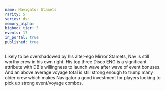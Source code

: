 ```yaml
---
name: Navigator Stamets
rarity: 5
series: dsc
memory_alpha:
bigbook_tier: 5
events: 17
in_portal: true
published: true
---
```


Likely to be overshadowed by his alter-ego Mirror Stamets, Nav is still worthy crew in his own right. His top three Disco ENG is a significant attribute with DB's willingness to launch wave after wave of event bonuses. And an above average voyage total is still strong enough to trump many older crew which makes Navigator a good investment for players looking to pick up strong event/voyage combos.
